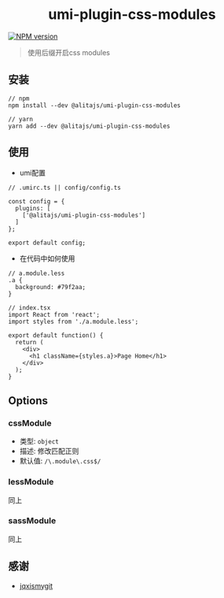 <h1 align="center">umi-plugin-css-modules</h1>

[![NPM version](https://img.shields.io/npm/v/@alitajs/umi-plugin-css-modules?style=flat)](https://npmjs.org/package/@alitajs/umi-plugin-css-modules)

> 使用后缀开启css modules

## 安装

```
// npm
npm install --dev @alitajs/umi-plugin-css-modules

// yarn 
yarn add --dev @alitajs/umi-plugin-css-modules
```

## 使用

* umi配置

```
// .umirc.ts || config/config.ts

const config = {
  plugins: [
    ['@alitajs/umi-plugin-css-modules']
  ]
};

export default config;
```

* 在代码中如何使用

```
// a.module.less
.a {
  background: #79f2aa;
}

// index.tsx
import React from 'react';
import styles from './a.module.less';

export default function() {
  return (
    <div>
      <h1 className={styles.a}>Page Home</h1>
    </div>
  );
}
```

## Options

### cssModule 

* 类型: `object`
* 描述: 修改匹配正则
* 默认值: `/\.module\.css$/` 

### lessModule

同上

### sassModule

同上

## 感谢

* [jqxismygit](https://github.com/jqxismygit)
